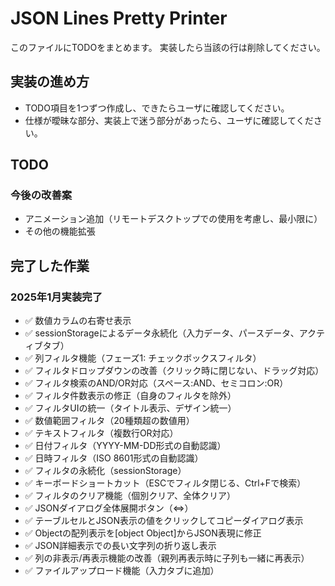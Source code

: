 # JSON Lines Pretty Printer

このファイルにTODOをまとめます。
実装したら当該の行は削除してください。

## 実装の進め方

- TODO項目を1つずつ作成し、できたらユーザに確認してください。
- 仕様が曖昧な部分、実装上で迷う部分があったら、ユーザに確認してください。

## TODO

### 今後の改善案

- アニメーション追加（リモートデスクトップでの使用を考慮し、最小限に）
- その他の機能拡張

## 完了した作業

### 2025年1月実装完了

- ✅ 数値カラムの右寄せ表示
- ✅ sessionStorageによるデータ永続化（入力データ、パースデータ、アクティブタブ）
- ✅ 列フィルタ機能（フェーズ1: チェックボックスフィルタ）
- ✅ フィルタドロップダウンの改善（クリック時に閉じない、ドラッグ対応）
- ✅ フィルタ検索のAND/OR対応（スペース:AND、セミコロン:OR）
- ✅ フィルタ件数表示の修正（自身のフィルタを除外）
- ✅ フィルタUIの統一（タイトル表示、デザイン統一）
- ✅ 数値範囲フィルタ（20種類超の数値用）
- ✅ テキストフィルタ（複数行OR対応）
- ✅ 日付フィルタ（YYYY-MM-DD形式の自動認識）
- ✅ 日時フィルタ（ISO 8601形式の自動認識）
- ✅ フィルタの永続化（sessionStorage）
- ✅ キーボードショートカット（ESCでフィルタ閉じる、Ctrl+Fで検索）
- ✅ フィルタのクリア機能（個別クリア、全体クリア）
- ✅ JSONダイアログ全体展開ボタン（⇔）
- ✅ テーブルセルとJSON表示の値をクリックしてコピーダイアログ表示
- ✅ Objectの配列表示を[object Object]からJSON表現に修正
- ✅ JSON詳細表示での長い文字列の折り返し表示
- ✅ 列の非表示/再表示機能の改善（親列再表示時に子列も一緒に再表示）
- ✅ ファイルアップロード機能（入力タブに追加）